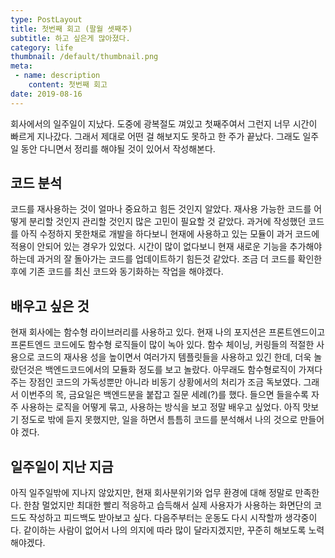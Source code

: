 ```yaml
---
type: PostLayout
title: 첫번째 회고 (팔월 셋째주)
subtitle: 하고 싶은게 많아졌다.
category: life
thumbnail: /default/thumbnail.png
meta:
 - name: description
	content: 첫번째 회고
date: 2019-08-16
---
```


회사에서의 일주일이 지났다. 도중에 광복절도 껴있고 첫째주여서 그런지 너무 시간이 빠르게 지나갔다. 그래서 제대로 어떤 걸 해보지도 못하고 한 주가 끝났다. 그래도 일주일 동안 다니면서 정리를 해야될 것이 있어서 작성해본다.


## 코드 분석 

코드를 재사용하는 것이 얼마나 중요하고 힘든 것인지 알았다. 재사용 가능한 코드를 어떻게 분리할 것인지 관리할 것인지 많은 고민이 필요할 것 같았다. 과거에 작성했던 코드를 아직 수정하지 못한채로 개발을 하다보니 현재에 사용하고 있는 모듈이 과거 코드에 적용이 안되어 있는 경우가 있었다. 시간이 많이 없다보니 현재 새로운 기능을 추가해야하는데 과거의 잘 돌아가는 코드를 업데이트하기 힘든것 같았다. 조금 더 코드를 확인한 후에 기존 코드를 최신 코드와 동기화하는 작업을 해야겠다.

## 배우고 싶은 것

현재 회사에는 함수형 라이브러리를 사용하고 있다. 현재 나의 포지션은 프론트엔드이고 프론트엔드 코드에도 함수형 로직들이 많이 녹아 있다. 함수 체이닝, 커링들의 적절한 사용으로 코드의 재사용 성을 높이면서 여러가지 템플릿들을 사용하고 있긴 한데, 더욱 놀랐던것은 백엔드코드에서의 모듈화 정도를 보고 놀랐다. 아무래도 함수형로직이 가져다 주는 장점인 코드의 가독성뿐만 아니라 비동기 상황에서의 처리가 조금 독보였다. 그래서 이번주의 목, 금요일은 백엔드분을 붙잡고 질문 세례(?)를 했다. 들으면 들을수록 자주 사용하는 로직을 어떻게 묶고, 사용하는 방식을 보고 정말 배우고 싶었다. 아직 맛보기 정도로 밖에 듣지 못했지만, 일을 하면서 틈틈히 코드를 분석해서 나의 것으로 만들어야 겠다.

## 일주일이 지난 지금

아직 일주일밖에 지나지 않았지만, 현재 회사분위기와 업무 환경에 대해 정말로 만족한다. 한참 멀었지만 최대한 빨리 적응하고 습득해서 실제 사용자가 사용하는 화면단의 코드도 작성하고 피드백도 받아보고 싶다. 다음주부터는 운동도 다시 시작할까 생각중이다. 같이하는 사람이 없어서 나의 의지에 따라 많이 달라지겠지만, 꾸준히 해보도록 노력해야겠다.  

